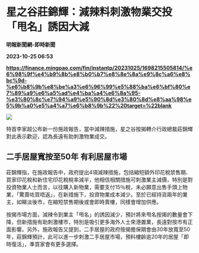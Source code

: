 # 星之谷莊錦輝：減辣料刺激物業交投 「甩名」誘因大減
**明報新聞網-即時新聞**

**2023-10-25 06:53**

**https://finance.mingpao.com/fin/instantp/20231025/1698215505814/%e6%98%9f%e4%b9%8b%e8%b0%b7%e8%8e%8a%e9%8c%a6%e8%bc%9d-%e6%b8%9b%e8%be%a3%e6%96%99%e5%88%ba%e6%bf%80%e7%89%a9%e6%a5%ad%e4%ba%a4%e6%8a%95-%e3%80%8c%e7%94%a9%e5%90%8d%e3%80%8d%e8%aa%98%e5%9b%a0%e5%a4%a7%e6%b8%9b%22%20target=%22blank**

![](https://fs.mingpao.com/fin/20231025/s00011/f736cd2ca34ba200e70c143abbfc09cb.jpg)

特首李家超公布新一份施政報告，當中減辣措施，星之谷按揭轉介行政總裁莊錦輝對此表示歡迎，認為長遠有助刺激物業成交。

**二手居屋寬按至50年 有利居屋市場**
---------------------

莊錦輝指，在施政報告中，政府提出4項減辣措施，包括縮短額外印花稅禁售期、買家印花稅和新住宅印花稅稅率減半，他相信相關措施可刺激業主減價，特別是對投資物業人士而言，以往購入新物業，需要支付15％稅，未必願意出售手頭上物業，「驚賣咗買唔返」，在新措施下，投資物業成本減少。至於已經持貨兩年的業主，如睇淡後市，在縮短禁售期後或會即時賣樓，同樣會增加供應。

按揭市場方面，減辣令到業主「甩名」的誘因減少，預計將來甩名按揭的數量會下降，但新措施有助刺激樓市，特別是吸引更多海外人士來港置業，長遠對按市有正面影響。另外，施政報告又提到，二手居屋的政府按揭擔保期會由30年放寬至50年，莊錦輝預計，此可以進一步刺激二手居屋市場，預料樓齡逾20年的居屋「即時復活」，準買家會有更多選擇。